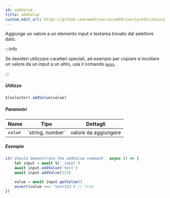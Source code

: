 ```yaml
---
id: addValue
title: addValue
custom_edit_url: https://github.com/webdriverio/webdriverio/edit/main/packages/webdriverio/src/commands/element/addValue.ts
---
```


Aggiunge un valore a un elemento input o textarea trovato dal selettore dato.

:::info

Se desideri utilizzare caratteri speciali, ad esempio per copiare e incollare un valore da un input a un altro, usa il
comando [`keys`](/docs/api/browser/keys).

:::

##### Utilizzo

```js
$(selector).addValue(value)
```

##### Parametri

<table>
  <thead>
    <tr>
      <th>Nome</th><th>Tipo</th><th>Dettagli</th>
    </tr>
  </thead>
  <tbody>
    <tr>
      <td><code><var>value</var></code></td>
      <td>`string, number`</td>
      <td>valore da aggiungere</td>
    </tr>
  </tbody>
</table>

##### Esempio

```js title="addValue.js"
it('should demonstrate the addValue command', async () => {
    let input = await $('.input')
    await input.addValue('test')
    await input.addValue(123)

    value = await input.getValue()
    assert(value === 'test123') // true
})
```